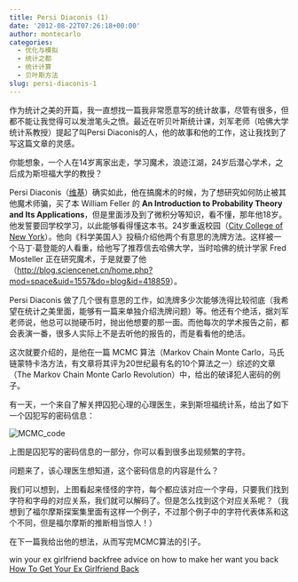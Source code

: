 ```yaml
---
title: Persi Diaconis (1)
date: '2012-08-22T07:26:18+00:00'
author: montecarlo
categories:
  - 优化与模拟
  - 统计之都
  - 统计计算
  - 贝叶斯方法
slug: persi-diaconis-1
---
```


作为统计之美的开篇，我一直想找一篇我非常愿意写的统计故事，尽管有很多，但都不能让我觉得可以发泄笔头之愤。最近在听贝叶斯统计课，刘军老师（哈佛大学统计系教授）提起了叫Persi Diaconis的人，他的故事和他的工作，这让我找到了写这篇文章的灵感。
<!--more-->

你能想象，一个人在14岁离家出走，学习魔术，浪迹江湖，24岁后潜心学术，之后成为斯坦福大学的教授？

Persi Diaconis（[维基](http://en.wikipedia.org/wiki/Persi_Diaconis)）确实如此，他在搞魔术的时候，为了想研究如何防止被其他魔术师骗，买了本 William Feller 的 **An Introduction to Probability Theory and Its Applications**，但是里面涉及到了微积分等知识，看不懂，那年他18岁。他发誓要回学校学习，以此能够看得懂这本书。24岁重返校园（[City College of New York](http://en.wikipedia.org/wiki/City_College_of_New_York "City College of New York")）。他向《科学美国人》投稿介绍他两个有意思的洗牌方法。这样被一个马丁·葛登能的人看重，给他写了推荐信去哈佛大学，当时哈佛的统计学家 Fred Mosteller 正在研究魔术，于是就要了他（<http://blog.sciencenet.cn/home.php?mod=space&uid=1557&do=blog&id=418859>）。

Persi Diaconis 做了几个很有意思的工作，如洗牌多少次能够洗得比较彻底（我希望在统计之美里面，能够有一篇来单独介绍洗牌问题）等。他还有个绝活，据刘军老师说，他总可以抛硬币时，抛出他想要的那一面。而他每次的学术报告之前，都会表演一番，很多人实际上不是去听他的报告的，而是看看他的绝活。

这次就要介绍的，是他在一篇 MCMC 算法（Markov Chain Monte Carlo，马氏链蒙特卡洛方法，有文章将其评为20世纪最有名的10个算法之一）综述的文章（The Markov Chain Monte Carlo Revolution）中，给出的破译犯人密码的例子。

有一天，一个来自了解关押囚犯心理的心理医生，来到斯坦福统计系，给出了如下一个囚犯写的密码信息：

![MCMC_code](https://cos.name/wp-content/uploads/2012/08/MCMC_code.jpg)

上图是囚犯写的密码信息的一部分，你可以看到很多出现频繁的字符。

问题来了，该心理医生想知道，这个密码信息的内容是什么？

我们可以想到，上图看起来怪怪的字符，每个都应该对应一个字母，只要我们找到字符和字母的对应关系，我们就可以解码了。但是怎么找到这个对应关系呢？（我想到了福尔摩斯探案集里面有这样一个例子，不过那个例子中的字符代表体系和这个不同，但是福尔摩斯的推断相当惊人！）

在下一篇我给出他的想法，从而写完MCMC算法的引子。

  win your ex girlfriend backfree advice on how to make her want you back [How To Get Your Ex Girlfriend Back](http://blog.dotsub.com/) 

